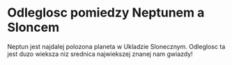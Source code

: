 # Odleglosc pomiedzy Neptunem a Sloncem

Neptun jest najdalej polozona planeta w Ukladzie Slonecznym. Odleglosc ta jest
duzo wieksza niz srednica najwiekszej znanej nam gwiazdy!
